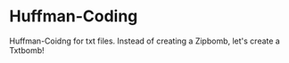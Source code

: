 # Huffman-Coding
Huffman-Coidng for txt files. Instead of creating a Zipbomb, let's create a Txtbomb!
